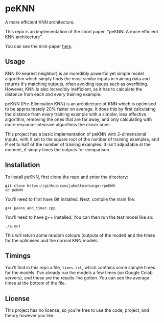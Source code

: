 # peKNN
A more efficient KNN architecture.

This repo is an implementation of the short paper, "peKNN: A more efficient KNN architecture".

You can see the mini-paper [here](https://kendasi.com/peknn_paper.pdf).

## Usage
KNN (K-nearest neighbor) is an incredibly powerful yet simple model algorithm which simply finds the most similar inputs in training data and returns it's matching outputs, often avoiding issues such as overfitting. However, KNN is also incredibly inefficient, as it has to calculate the distance from each and every training example.

peKNN (Pre-Elimination KNN) is an architecture of KNN which is optimised to be approximately 20% faster on average. It does this by first calculating the distance from every training example with a simpler, less effective algorithm, removing the ones that are far away, and only calculating with more resource-intensive algorithms the closer ones.

This project has a basic implementation of peKNN with 2-dimensional inputs, with K set to the square root of the number of training examples, and P set to half of the number of training examples. It isn't adjustable at the moment, it simply times the outputs for comparison.

## Installation
To install peKNN, first clone the repo and enter the directory:
```
git clone https://github.com/jakeSteinburger/peKNN
cd peKNN
```
You'll need to first have Git installed. Next, compile the main file:
```
g++ peknn_and_timer.cpp
```
You'll need to have g++ installed. You can then run the test model like so:
```
./a.out
```
This will return some random colours (outputs of the model) and the times for the optimised and the normal KNN models.

## Timings
You'll find in this repo a file, `times.txt`, which contains some sample times for the models. I've already run the models a few times (on Google Colab servers), and these are the results I've gotten. You can see the average times at the bottom of the file.

## License
This project has no license, so you're free to use the code, project, and theory however you like.
